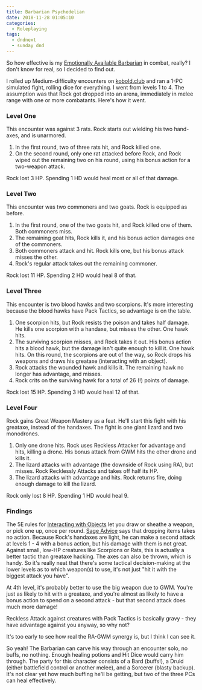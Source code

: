 ```yaml
---
title: Barbarian Psychedelian
date: 2018-11-28 01:05:10
categories:
  - Roleplaying
tags:
  - dndnext
  - sunday dnd
---
```


So how effective is my [Emotionally Available Barbarian](/2018/11/19/the-emotionally-available-barbarian/) in combat, really? I don't know for real, so I decided to find out.

<!-- more -->

I rolled up Medium-difficulty encounters on [kobold.club](http://kobold.club) and ran a 1-PC simulated fight, rolling dice for everything. I went from levels 1 to 4. The assumption was that Rock got dropped into an arena, immediately in melee range with one or more combatants. Here's how it went.

### Level One

This encounter was against 3 rats. Rock starts out wielding his two hand-axes, and is unarmored.

1. In the first round, two of three rats hit, and Rock killed one.
2. On the second round, only one rat attacked before Rock, and Rock wiped out the remaining two on his round, using his bonus action for a two-weapon attack.

Rock lost 3 HP. Spending 1 HD would heal most or all of that damage.

### Level Two

This encounter was two commoners and two goats. Rock is equipped as before.

1. In the first round, one of the two goats hit, and Rock killed one of them. Both commoners miss.
2. The remaining goat hits, Rock kills it, and his bonus action damages one of the commoners.
3. Both commoners attack and hit. Rock kills one, but his bonus attack misses the other.
4. Rock's regular attack takes out the remaining commoner.

Rock lost 11 HP. Spending 2 HD would heal 8 of that.

### Level Three

This encounter is two blood hawks and two scorpions. It's more interesting because the blood hawks have Pack Tactics, so advantage is on the table.

1. One scorpion hits, but Rock resists the poison and takes half damage. He kills one scorpion with a handaxe, but misses the other. One hawk hits.
2. The surviving scorpion misses, and Rock takes it out. His bonus action hits a blood hawk, but the damage isn't quite enough to kill it. One hawk hits. On this round, the scorpions are out of the way, so Rock drops his weapons and draws his greataxe (interacting with an object).
3. Rock attacks the wounded hawk and kills it. The remaining hawk no longer has advantage, and misses.
4. Rock crits on the surviving hawk for a total of 26 (!) points of damage.

Rock lost 15 HP. Spending 3 HD would heal 12 of that.

### Level Four

Rock gains Great Weapon Mastery as a feat. He'll start this fight with his greataxe, instead of the handaxes. The fight is one giant lizard and two monodrones.

1. Only one drone hits. Rock uses Reckless Attacker for advantage and hits, killing a drone. His bonus attack from GWM hits the other drone and kills it.
2. The lizard attacks with advantage (the downside of Rock using RA), but misses. Rock Recklessly Attacks and takes off half its HP.
3. The lizard attacks with advantage and hits. Rock returns fire, doing enough damage to kill the lizard.

Rock only lost 8 HP. Spending 1 HD would heal 9.

### Findings

The 5E rules for [Interacting with Objects](https://www.dndbeyond.com/compendium/rules/basic-rules/combat#InteractingwithObjectsAroundYou) let you draw or sheathe a weapon, or pick one up, once per round. [Sage Advice](https://twitter.com/JeremyECrawford/status/584435399767883776) says that dropping items takes no action. Because Rock's handaxes are light, he can make a second attack at levels 1 - 4 with a bonus action, but his damage with them is not great. Against small, low-HP creatures like Scorpions or Rats, this is actually a better tactic than greataxe hacking. The axes can also be thrown, which is handy. So it's really neat that there's some tactical decision-making at the lower levels as to which weapon(s) to use, it's not just "hit it with the biggest attack you have".

At 4th level, it's probably better to use the big weapon due to GWM. You're just as likely to hit with a greataxe, and you're almost as likely to have a bonus action to spend on a second attack - but that second attack does much more damage!

Reckless Attack against creatures with Pack Tactics is basically gravy - they have advantage against you anyway, so why not?

It's too early to see how real the RA-GWM synergy is, but I think I can see it.

So yeah! The Barbarian can carve his way through an encounter solo, no buffs, no nothing. Enough healing potions and Hit Dice would carry him through. The party for this character consists of a Bard (buffs!), a Druid (either battlefield control or another melee), and a Sorcerer (blasty backup). It's not clear yet how much buffing he'll be getting, but two of the three PCs can heal effectively.